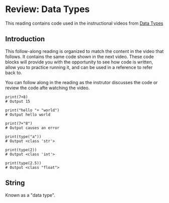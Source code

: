 # Review: Data Types

This reading contains code used in the instructional videos from [Data Types](https://www.coursera.org/learn/python-crash-course/lecture/l2J1I/data-types)

## Introduction
This follow-along reading is organized to match the content in the video that follows. It contains the same code shown in the next video. These code blocks will provide you with the opportunity to see how code is written, allow you to practice running it, and can be used in a reference to refer back to.

You can follow along in the reading as the instrutor discusses the code or review the code afte watching the video.

```
print(7+8)
# Output 15

print("hello "+ "world")
# Output hello world

print(7+"8")
# Output causes an error

print(type("a"))
# Output <class 'str'>

print(type(2))
# Output <class 'int'>

print(type(2.5))
# Output <class "float">
```

## String

Known as a "data type".

